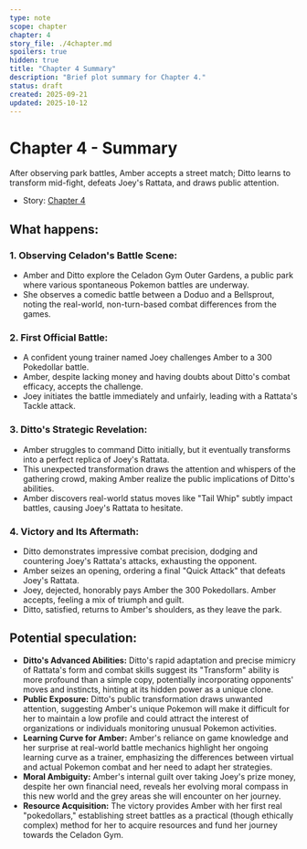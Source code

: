 ```yaml
---
type: note
scope: chapter
chapter: 4
story_file: ./4chapter.md
spoilers: true
hidden: true
title: "Chapter 4 Summary"
description: "Brief plot summary for Chapter 4."
status: draft
created: 2025-09-21
updated: 2025-10-12
---
```


# Chapter 4 - Summary

After observing park battles, Amber accepts a street match; Ditto learns to transform mid-fight, defeats Joey's Rattata, and draws public attention.

- Story: [Chapter 4](./4chapter.md)

## What happens:
### 1. Observing Celadon's Battle Scene:
*   Amber and Ditto explore the Celadon Gym Outer Gardens, a public park where various spontaneous Pokemon battles are underway.
*   She observes a comedic battle between a Doduo and a Bellsprout, noting the real-world, non-turn-based combat differences from the games.

### 2. First Official Battle:
*   A confident young trainer named Joey challenges Amber to a 300 Pokedollar battle.
*   Amber, despite lacking money and having doubts about Ditto's combat efficacy, accepts the challenge.
*   Joey initiates the battle immediately and unfairly, leading with a Rattata's Tackle attack.

### 3. Ditto's Strategic Revelation:
*   Amber struggles to command Ditto initially, but it eventually transforms into a perfect replica of Joey's Rattata.
*   This unexpected transformation draws the attention and whispers of the gathering crowd, making Amber realize the public implications of Ditto's abilities.
*   Amber discovers real-world status moves like "Tail Whip" subtly impact battles, causing Joey's Rattata to hesitate.

### 4. Victory and Its Aftermath:
*   Ditto demonstrates impressive combat precision, dodging and countering Joey's Rattata's attacks, exhausting the opponent.
*   Amber seizes an opening, ordering a final "Quick Attack" that defeats Joey's Rattata.
*   Joey, dejected, honorably pays Amber the 300 Pokedollars. Amber accepts, feeling a mix of triumph and guilt.
*   Ditto, satisfied, returns to Amber's shoulders, as they leave the park.

## Potential speculation:
*   **Ditto's Advanced Abilities:** Ditto's rapid adaptation and precise mimicry of Rattata's form and combat skills suggest its "Transform" ability is more profound than a simple copy, potentially incorporating opponents' moves and instincts, hinting at its hidden power as a unique clone.
*   **Public Exposure:** Ditto's public transformation draws unwanted attention, suggesting Amber's unique Pokemon will make it difficult for her to maintain a low profile and could attract the interest of organizations or individuals monitoring unusual Pokemon activities.
*   **Learning Curve for Amber:** Amber's reliance on game knowledge and her surprise at real-world battle mechanics highlight her ongoing learning curve as a trainer, emphasizing the differences between virtual and actual Pokemon combat and her need to adapt her strategies.
*   **Moral Ambiguity:** Amber's internal guilt over taking Joey's prize money, despite her own financial need, reveals her evolving moral compass in this new world and the grey areas she will encounter on her journey.
*   **Resource Acquisition:** The victory provides Amber with her first real "pokedollars," establishing street battles as a practical (though ethically complex) method for her to acquire resources and fund her journey towards the Celadon Gym.


